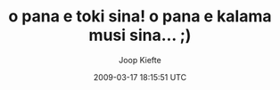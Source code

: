 ---
title: 'o pana e toki sina! o pana e kalama musi sina... ;)'
posts: 3
hash: 'TUUVW6C0'
author: 'Joop Kiefte'
date: 2009-03-17 18:15:51 UTC
sources:
  - https://tokipona.yahoogroups.narkive.com/TUUVW6C0
---